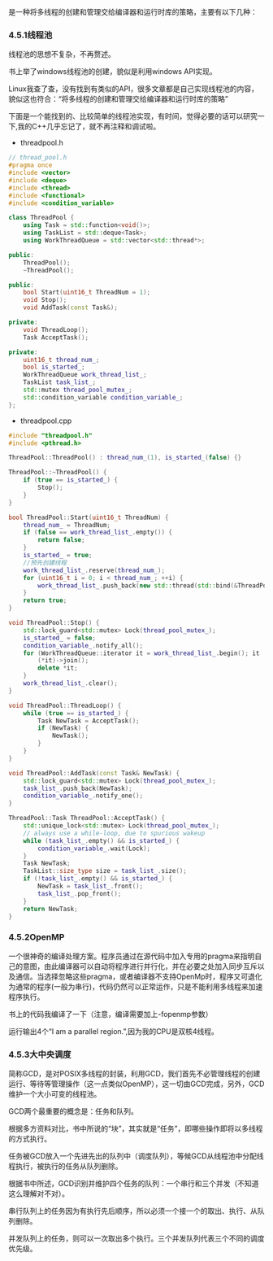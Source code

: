 是一种将多线程的创建和管理交给编译器和运行时库的策略，主要有以下几种：

### 4.5.1线程池

线程池的思想不复杂，不再赘述。

书上举了windows线程池的创建，貌似是利用windows API实现。

Linux我查了查，没有找到有类似的API，很多文章都是自己实现线程池的内容，貌似这也符合：“将多线程的创建和管理交给编译器和运行时库的策略”

下面是一个能找到的、比较简单的线程池实现，有时间，觉得必要的话可以研究一下,我的C++几乎忘记了，就不再注释和调试啦。

* threadpool.h

```cpp
// thread_pool.h
#pragma once
#include <vector>
#include <deque>
#include <thread>
#include <functional>
#include <condition_variable>

class ThreadPool {
    using Task = std::function<void()>;
    using TaskList = std::deque<Task>;
    using WorkThreadQueue = std::vector<std::thread*>;

public:
    ThreadPool();
    ~ThreadPool();

public:
    bool Start(uint16_t ThreadNum = 1);
    void Stop();
    void AddTask(const Task&);

private:
    void ThreadLoop();
    Task AcceptTask();

private:
    uint16_t thread_num_;
    bool is_started_;
    WorkThreadQueue work_thread_list_;
    TaskList task_list_;
    std::mutex thread_pool_mutex_;
    std::condition_variable condition_variable_;
};
```

* threadpool.cpp

```cpp
#include "threadpool.h"
#include <pthread.h>

ThreadPool::ThreadPool() : thread_num_(1), is_started_(false) {}

ThreadPool::~ThreadPool() {
    if (true == is_started_) {
        Stop();
    }
}

bool ThreadPool::Start(uint16_t ThreadNum) {
    thread_num_ = ThreadNum;
    if (false == work_thread_list_.empty()) {
        return false;
    }
    is_started_ = true;
    //预先创建线程
    work_thread_list_.reserve(thread_num_);
    for (uint16_t i = 0; i < thread_num_; ++i) {
        work_thread_list_.push_back(new std::thread(std::bind(&ThreadPool::ThreadLoop, this)));
    }
    return true;
}

void ThreadPool::Stop() {
    std::lock_guard<std::mutex> Lock(thread_pool_mutex_);
    is_started_ = false;
    condition_variable_.notify_all();
    for (WorkThreadQueue::iterator it = work_thread_list_.begin(); it != work_thread_list_.end(); ++it) {
        (*it)->join();
        delete *it;
    }
    work_thread_list_.clear();
}

void ThreadPool::ThreadLoop() {
    while (true == is_started_) {
        Task NewTask = AcceptTask();
        if (NewTask) {
            NewTask();
        }
    }
}

void ThreadPool::AddTask(const Task& NewTask) {
    std::lock_guard<std::mutex> Lock(thread_pool_mutex_);
    task_list_.push_back(NewTask);
    condition_variable_.notify_one();
}

ThreadPool::Task ThreadPool::AcceptTask() {
    std::unique_lock<std::mutex> Lock(thread_pool_mutex_);
    // always use a while-loop, due to spurious wakeup
    while (task_list_.empty() && is_started_) {
        condition_variable_.wait(Lock);
    }
    Task NewTask;
    TaskList::size_type size = task_list_.size();
    if (!task_list_.empty() && is_started_) {
        NewTask = task_list_.front();
        task_list_.pop_front();
    }
    return NewTask;
}
```

### 4.5.2OpenMP

一个很神奇的编译处理方案。程序员通过在源代码中加入专用的pragma来指明自己的意图，由此编译器可以自动将程序进行并行化，并在必要之处加入同步互斥以及通信。当选择忽略这些pragma，或者编译器不支持OpenMp时，程序又可退化为通常的程序(一般为串行)，代码仍然可以正常运作，只是不能利用多线程来加速程序执行。

书上的代码我编译了一下（注意，编译需要加上-fopenmp参数）

运行输出4个“I am a parallel region.”,因为我的CPU是双核4线程。

### 4.5.3大中央调度

简称GCD，是对POSIX多线程的封装，利用GCD，我们首先不必管理线程的创建运行、等待等管理操作（这一点类似OpenMP），这一切由GCD完成，另外，GCD维护一个大小可变的线程池。

GCD两个最重要的概念是：任务和队列。

根据多方资料对比，书中所说的“块”，其实就是“任务”，即哪些操作即将以多线程的方式执行。

任务被GCD放入一个先进先出的队列中（调度队列），等候GCD从线程池中分配线程执行，被执行的任务从队列删除。

根据书中所述，GCD识别并维护四个任务的队列：一个串行和三个并发（不知道这么理解对不对）。

串行队列上的任务因为有执行先后顺序，所以必须一个接一个的取出、执行、从队列删除。

并发队列上的任务，则可以一次取出多个执行。三个并发队列代表三个不同的调度优先级。
